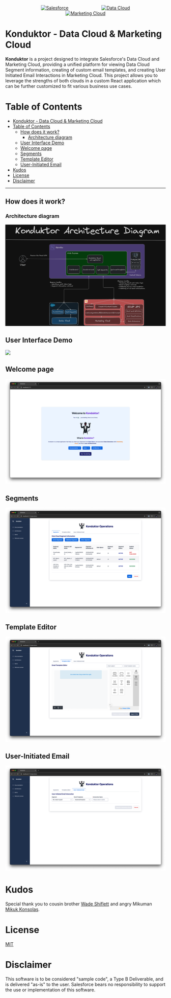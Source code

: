 <p align="center">
<a  href="https://www.salesforce.com/"><img  src="https://a.sfdcstatic.com/shared/images/c360-nav/salesforce-with-type-logo.svg"  alt="Salesforce"  width="150" height="150" hspace="50" /></a>
<a  href="https://www.salesforce.com/data/"><img  src="https://cdn.vidyard.com/hubs/logos/60cb440e-ec9e-4786-9a95-85fdc45dcb89.png"  alt="Data Cloud"  width="150" height="150" hspace="50"/></a>
<a  href="https://www.salesforce.com/form/sem/marketing-cloud-demo-overview"><img  src="https://images.squarespace-cdn.com/content/v1/5e6cfa89c315535aba12ee9d/1620070273475-4V6FM9CR26S7STAY6X1N/Logo+-+Marketing+Cloud+%281%29.png"  alt="Marketing Cloud"  width="150" height="150"  hspace="50"/></a>
<p/>

# Konduktor - Data Cloud & Marketing Cloud

**Konduktor** is a project designed to integrate Salesforce's Data Cloud and Marketing Cloud, providing a unified platform for viewing Data Cloud Segment information, creating of custom email templates, and creating User Initiated Email Interactions in Marketing Cloud. This project allows you to leverage the strengths of both clouds in a custom React application which can be further customized to fit various business use cases.

# Table of Contents

- [Konduktor - Data Cloud \& Marketing Cloud](#konduktor---data-cloud--marketing-cloud)
- [Table of Contents](#table-of-contents)
  - [How does it work?](#how-does-it-work)
    - [Architecture diagram](#architecture-diagram)
  - [User Interface Demo](#user-interface-demo)
  - [Welcome page](#welcome-page)
  - [Segments](#segments)
  - [Template Editor](#template-editor)
  - [User-Initiated Email](#user-initiated-email)
- [Kudos](#kudos)
- [License](#license)
- [Disclaimer](#disclaimer)

---

## How does it work?

### Architecture diagram

![](./screenshots/architecture-diagram.png)

## User Interface Demo

![](./screenshots/konduktor-demo.gif)

## Welcome page

![](./screenshots/welcome-screen.png)

## Segments

![](./screenshots/segments-screen.png)

## Template Editor

![](./screenshots/template-editor-screen.png)

## User-Initiated Email

![](./screenshots/user-initiated-screen.png)

# Kudos

Special thank you to cousin brother [Wade Shiflett](https://github.com/WRSSF) and angry Mikuman [Mikuk Konsolas](https://github.com/mikachu2222).

# License

[MIT](http://www.opensource.org/licenses/mit-license.html)

# Disclaimer

This software is to be considered "sample code", a Type B Deliverable, and is delivered "as-is" to the user. Salesforce bears no responsibility to support the use or implementation of this software.
